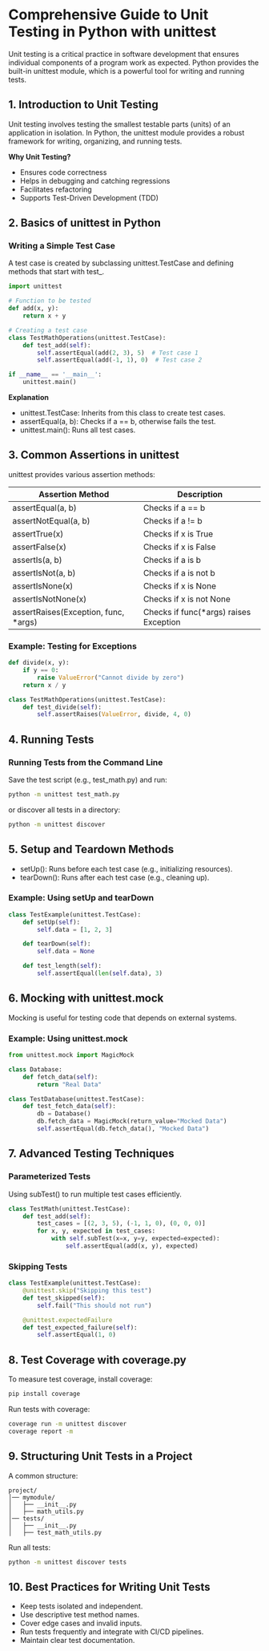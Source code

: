 # Comprehensive Guide to Unit Testing in Python with unittest

Unit testing is a critical practice in software development that ensures individual components of a program work as expected. Python provides the built-in unittest module, which is a powerful tool for writing and running tests.

## 1. Introduction to Unit Testing

Unit testing involves testing the smallest testable parts (units) of an application in isolation. In Python, the unittest module provides a robust framework for writing, organizing, and running tests.

**Why Unit Testing?**
- Ensures code correctness
- Helps in debugging and catching regressions
- Facilitates refactoring
- Supports Test-Driven Development (TDD)

## 2. Basics of unittest in Python

### Writing a Simple Test Case
A test case is created by subclassing unittest.TestCase and defining methods that start with test_.

```python
import unittest

# Function to be tested
def add(x, y):
    return x + y

# Creating a test case
class TestMathOperations(unittest.TestCase):
    def test_add(self):
        self.assertEqual(add(2, 3), 5)  # Test case 1
        self.assertEqual(add(-1, 1), 0)  # Test case 2

if __name__ == '__main__':
    unittest.main()
```

**Explanation**
- unittest.TestCase: Inherits from this class to create test cases.
- assertEqual(a, b): Checks if a == b, otherwise fails the test.
- unittest.main(): Runs all test cases.

## 3. Common Assertions in unittest

unittest provides various assertion methods:

| Assertion Method | Description |
|-----------------|-------------|
| assertEqual(a, b) | Checks if a == b |
| assertNotEqual(a, b) | Checks if a != b |
| assertTrue(x) | Checks if x is True |
| assertFalse(x) | Checks if x is False |
| assertIs(a, b) | Checks if a is b |
| assertIsNot(a, b) | Checks if a is not b |
| assertIsNone(x) | Checks if x is None |
| assertIsNotNone(x) | Checks if x is not None |
| assertRaises(Exception, func, *args) | Checks if func(*args) raises Exception |

### Example: Testing for Exceptions

```python
def divide(x, y):
    if y == 0:
        raise ValueError("Cannot divide by zero")
    return x / y

class TestMathOperations(unittest.TestCase):
    def test_divide(self):
        self.assertRaises(ValueError, divide, 4, 0)
```

## 4. Running Tests

### Running Tests from the Command Line
Save the test script (e.g., test_math.py) and run:

```bash
python -m unittest test_math.py
```

or discover all tests in a directory:

```bash
python -m unittest discover
```

## 5. Setup and Teardown Methods

- setUp(): Runs before each test case (e.g., initializing resources).
- tearDown(): Runs after each test case (e.g., cleaning up).

### Example: Using setUp and tearDown

```python
class TestExample(unittest.TestCase):
    def setUp(self):
        self.data = [1, 2, 3]

    def tearDown(self):
        self.data = None

    def test_length(self):
        self.assertEqual(len(self.data), 3)
```

## 6. Mocking with unittest.mock

Mocking is useful for testing code that depends on external systems.

### Example: Using unittest.mock

```python
from unittest.mock import MagicMock

class Database:
    def fetch_data(self):
        return "Real Data"

class TestDatabase(unittest.TestCase):
    def test_fetch_data(self):
        db = Database()
        db.fetch_data = MagicMock(return_value="Mocked Data")
        self.assertEqual(db.fetch_data(), "Mocked Data")
```

## 7. Advanced Testing Techniques

### Parameterized Tests
Using subTest() to run multiple test cases efficiently.

```python
class TestMath(unittest.TestCase):
    def test_add(self):
        test_cases = [(2, 3, 5), (-1, 1, 0), (0, 0, 0)]
        for x, y, expected in test_cases:
            with self.subTest(x=x, y=y, expected=expected):
                self.assertEqual(add(x, y), expected)
```

### Skipping Tests

```python
class TestExample(unittest.TestCase):
    @unittest.skip("Skipping this test")
    def test_skipped(self):
        self.fail("This should not run")

    @unittest.expectedFailure
    def test_expected_failure(self):
        self.assertEqual(1, 0)
```

## 8. Test Coverage with coverage.py

To measure test coverage, install coverage:

```bash
pip install coverage
```

Run tests with coverage:

```bash
coverage run -m unittest discover
coverage report -m
```

## 9. Structuring Unit Tests in a Project

A common structure:

```
project/
│── mymodule/
│   ├── __init__.py
│   ├── math_utils.py
│── tests/
│   ├── __init__.py
│   ├── test_math_utils.py
```

Run all tests:

```bash
python -m unittest discover tests
```

## 10. Best Practices for Writing Unit Tests

- Keep tests isolated and independent.
- Use descriptive test method names.
- Cover edge cases and invalid inputs.
- Run tests frequently and integrate with CI/CD pipelines.
- Maintain clear test documentation.
